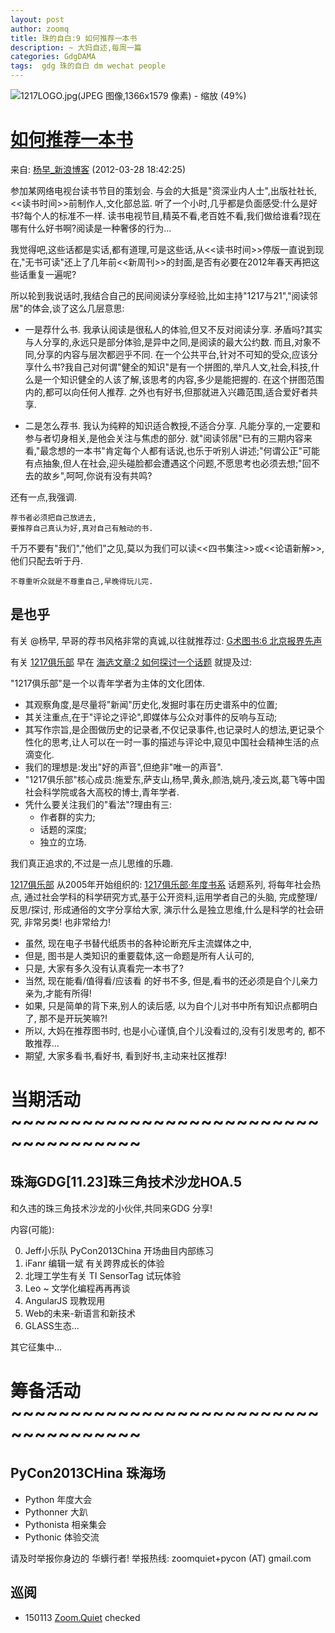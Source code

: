 ```yaml
---
layout: post
author: zoomq
title: 珠的自白:9 如何推荐一本书
description: ~ 大妈自述,每周一篇
categories: GdgDAMA
tags:  gdg 珠的自白 dm wechat people
---
```




![1217LOGO.jpg(JPEG 图像,1366x1579 像素) - 缩放 (49%)](http://0.zoomquiet.top/ReadNeighbor/1217LOGO.jpg)

# [如何推荐一本书](http://blog.sina.com.cn/s/blog_473a207f010109zj.html#bsh-24-307385198)

来自: [杨早_新浪博客](http://blog.sina.com.cn/s/blog_473a207f010109zj.html#bsh-24-307385198)    (2012-03-28 18:42:25)

参加某网络电视台读书节目的策划会. 与会的大抵是"资深业内人士",出版社社长,<<读书时间>>前制作人,文化部总监. 听了一个小时,几乎都是负面感受:什么是好书?每个人的标准不一样. 读书电视节目,精英不看,老百姓不看,我们做给谁看?现在哪有什么好书啊?阅读是一种奢侈的行为... 

我觉得吧,这些话都是实话,都有道理,可是这些话,从<<读书时间>>停版一直说到现在,"无书可读"还上了几年前<<新周刊>>的封面,是否有必要在2012年春天再把这些话重复一遍呢?

<!--more-->

所以轮到我说话时,我结合自己的民间阅读分享经验,比如主持"1217与21","阅读邻居"的体会,谈了这么几层意思:

- 一是荐什么书. 我承认阅读是很私人的体验,但又不反对阅读分享. 矛盾吗?其实与人分享的,永远只是部分体验,是异中之同,是阅读的最大公约数. 而且,对象不同,分享的内容与层次都迥乎不同. 在一个公共平台,针对不可知的受众,应该分享什么书?我自己对何谓"健全的知识"是有一个拼图的,举凡人文,社会,科技,什么是一个知识健全的人该了解,该思考的内容,多少是能把握的. 在这个拼图范围内的,都可以向任何人推荐. 之外也有好书,但那就进入兴趣范围,适合爱好者共享. 

- 二是怎么荐书. 我认为纯粹的知识适合教授,不适合分享. 凡能分享的,一定要和参与者切身相关,是他会关注与焦虑的部分. 就"阅读邻居"已有的三期内容来看,"最念想的一本书"肯定每个人都有话说,也乐于听别人讲述;"何谓公正"可能有点抽象,但人在社会,迎头碰脸都会遭遇这个问题,不愿思考也必须去想;"回不去的故乡",呵呵,你说有没有共鸣?

还有一点,我强调. 

    荐书者必须把自己放进去,
    要推荐自己真认为好,真对自己有触动的书. 

千万不要有"我们","他们"之见,莫以为我们可以读<<四书集注>>或<<论语新解>>,他们只配去听于丹. 

`不尊重听众就是不尊重自己,早晚得玩儿完. `


## 是也乎

有关 @杨早, 早哥的荐书风格非常的真诚,以往就推荐过:
[G术图书:6 北京报界先声](http://zhgdg.gitcafe.com/2013-10/gb6-jinghua/)

有关
[1217俱乐部](http://culture.people.com.cn/GB/70806/108892/108896/6549351.html)
早在 
[海选文章:2 如何探讨一个话题](http://zhgdg.gitcafe.com/2013-08/hd2-how2discuss/)
就提及过:

"1217俱乐部"是一个以青年学者为主体的文化团体. 
- 其观察角度,是尽量将"新闻"历史化,发掘时事在历史谱系中的位置;
- 其关注重点,在于"评论之评论",即媒体与公众对事件的反响与互动;
- 其写作宗旨,是企图做历史的记录者,不仅记录事件,也记录时人的想法,更记录个性化的思考,让人可以在一时一事的描述与评论中,窥见中国社会精神生活的点滴变化. 
- 我们的理想是:发出"好的声音",但绝非"唯一的声音". 
- "1217俱乐部"核心成员:施爱东,萨支山,杨早,黄永,颜浩,姚丹,凌云岚,葛飞等中国社会科学院或各大高校的博士,青年学者. 
- 凭什么要关注我们的"看法"?理由有三:
    - 作者群的实力;
    - 话题的深度;
    - 独立的立场. 

我们真正追求的,不过是一点儿思维的乐趣. 

[1217俱乐部](http://culture.people.com.cn/GB/70806/108892/108896/6549351.html)
从2005年开始组织的: 
[1217俱乐部·年度书系](http://book.douban.com/series/13078)
话题系列, 将每年社会热点, 通过社会学科的科学研究方式,基于公开资料,运用学者自己的头脑,
完成整理/反思/探讨, 形成通俗的文字分享给大家, 演示什么是独立思维,什么是科学的社会研究,
非常另类! 也非常给力!

- 虽然, 现在电子书替代纸质书的各种论断充斥主流媒体之中,
- 但是, 图书是人类知识的重要载体,这一命题是所有人认可的,
- 只是, 大家有多久没有认真看完一本书了?
- 当然, 现在能看/值得看/应该看 的好书不多, 但是,看书的还必须是自个儿亲力亲为,才能有所得!
- 如果, 只是简单的背下来,别人的读后感, 以为自个儿对书中所有知识点都明白了, 那不是开玩笑嘛?!
- 所以, 大妈在推荐图书时, 也是小心谨慎,自个儿没看过的,没有引发思考的, 都不敢推荐...
- 期望, 大家多看书,看好书, 看到好书,主动来社区推荐!




# 当期活动 ~~~~~~~~~~~~~~~~~~~~~~~~~~~~~~~~~~~~~

## 珠海GDG[11.23]珠三角技术沙龙HOA.5

和久违的珠三角技术沙龙的小伙伴,共同来GDG 分享!

内容(可能):

0. Jeff小乐队 PyCon2013China 开场曲目内部练习
1. iFanr 编辑一斌 有关跨界成长的体验
2. 北理工学生有关 TI SensorTag 试玩体验
3. Leo ~ 文学化编程再再再谈
4. AngularJS 现教现用
5. Web的未来-新语言和新技术
6. GLASS生态...

其它征集中...



# 筹备活动 ~~~~~~~~~~~~~~~~~~~~~~~~~~~~~~~~~~~~~

## PyCon2013CHina 珠海场

- Python 年度大会
- Pythonner 大趴
- Pythonista 相亲集会
- Pythonic 体验交流

请及时举报你身边的 华蠎行者!
举报热线: zoomquiet+pycon (AT) gmail.com






## 巡阅
- 150113 [Zoom.Quiet](http://zoomquiet.io/) checked




